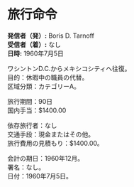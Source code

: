 # 旅行命令

**発信者（発）:** Boris D. Tarnoff  
**受信者（着）:** なし  
**日時:** 1960年7月5日  

ワシントンD.C.からメキシコシティへ往復。  
目的：休暇中の職員の代替。  
区域分類：カテゴリーA。  

旅行期間：90日  
国内手当：$1400.00  

依存旅行者：なし  
交通手段：現金またはその他。  
旅行費用の見積もり：$1400.00。  

会計の期日：1960年12月。  
署名：なし。  
日付：1960年7月5日。  
